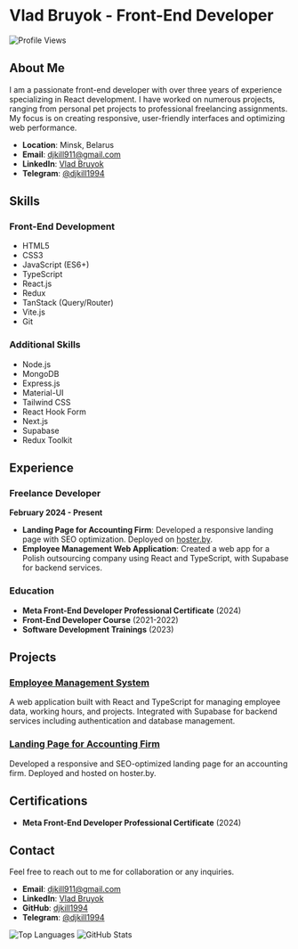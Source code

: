 # Vlad Bruyok - Front-End Developer

![Profile Views](https://komarev.com/ghpvc/?username=djkill1994)

## About Me

I am a passionate front-end developer with over three years of experience specializing in React development. I have worked on numerous projects, ranging from personal pet projects to professional freelancing assignments. My focus is on creating responsive, user-friendly interfaces and optimizing web performance.

- **Location**: Minsk, Belarus
- **Email**: [djkill911@gmail.com](mailto:djkill911@gmail.com)
- **LinkedIn**: [Vlad Bruyok](https://www.linkedin.com/in/vlad-bruyok)
- **Telegram**: [@djkill1994](https://t.me/djkill1994)

## Skills

### Front-End Development
- HTML5
- CSS3
- JavaScript (ES6+)
- TypeScript
- React.js
- Redux
- TanStack (Query/Router)
- Vite.js
- Git

### Additional Skills
- Node.js
- MongoDB
- Express.js
- Material-UI
- Tailwind CSS
- React Hook Form
- Next.js
- Supabase
- Redux Toolkit

## Experience

### Freelance Developer
**February 2024 - Present**

- **Landing Page for Accounting Firm**: Developed a responsive landing page with SEO optimization. Deployed on [hoster.by](http://mybuhgalter.by/).
- **Employee Management Web Application**: Created a web app for a Polish outsourcing company using React and TypeScript, with Supabase for backend services.

### Education

- **Meta Front-End Developer Professional Certificate** (2024)
- **Front-End Developer Course** (2021-2022)
- **Software Development Trainings** (2023)

## Projects

### [Employee Management System](https://github.com/djkill1994/employee-management-system)
A web application built with React and TypeScript for managing employee data, working hours, and projects. Integrated with Supabase for backend services including authentication and database management.

### [Landing Page for Accounting Firm](http://mybuhgalter.by/)
Developed a responsive and SEO-optimized landing page for an accounting firm. Deployed and hosted on hoster.by.

## Certifications

- **Meta Front-End Developer Professional Certificate** (2024)

## Contact

Feel free to reach out to me for collaboration or any inquiries.

- **Email**: [djkill911@gmail.com](mailto:djkill911@gmail.com)
- **LinkedIn**: [Vlad Bruyok](https://www.linkedin.com/in/vlad-bruyok)
- **GitHub**: [djkill1994](https://github.com/djkill1994)
- **Telegram**: [@djkill1994](https://t.me/djkill1994)

![Top Languages](https://github-readme-stats.vercel.app/api/top-langs/?username=djkill1994&layout=compact)
![GitHub Stats](https://github-readme-stats.vercel.app/api?username=djkill1994&show_icons=true&theme=radical)
